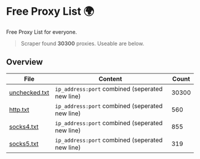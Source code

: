 
# Free Proxy List 🌍

Free Proxy List for everyone.
> Scraper found **30300** proxies. Useable are below.

## Overview

|File|Content|Count|
|----|-------|-----|
|[unchecked.txt](https://raw.githubusercontent.com/yemixzy/proxy-list/main/proxies/unchecked.txt)|`ip_address:port` combined (seperated new line)|30300|
|[http.txt](https://raw.githubusercontent.com/yemixzy/proxy-list/main/proxies/http.txt)|`ip_address:port` combined (seperated new line)|560|
|[socks4.txt](https://raw.githubusercontent.com/yemixzy/proxy-list/main/proxies/socks4.txt)|`ip_address:port` combined (seperated new line)|855|
|[socks5.txt](https://raw.githubusercontent.com/yemixzy/proxy-list/main/proxies/socks5.txt)|`ip_address:port` combined (seperated new line)|319|

